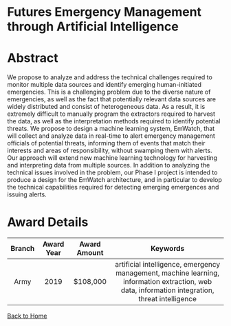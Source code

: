 
Futures Emergency Management through Artificial Intelligence
============================================================

# Abstract


We propose to analyze and address the technical challenges required to monitor multiple data sources and identify emerging human-initiated emergencies. This is a challenging problem due to the diverse nature of emergencies, as well as the fact that potentially relevant data sources are widely distributed and consist of heterogeneous data. As a result, it is extremely difficult to manually program the extractors required to harvest the data, as well as the interpretation methods required to identify potential threats. We propose to design a machine learning system, EmWatch, that will collect and analyze data in real-time to alert emergency management officials of potential threats, informing them of events that match their interests and areas of responsibility, without swamping them with alerts. Our approach will extend new machine learning technology for harvesting and interpreting data from multiple sources. In addition to analyzing the technical issues involved in the problem, our Phase I project is intended to produce a design for the EmWatch architecture, and in particular to develop the technical capabilities required for detecting emerging emergences and issuing alerts.  

# Award Details

|Branch|Award Year|Award Amount|Keywords|
| :---: | :---: | :---: | :---: |
|Army|2019|$108,000|artificial intelligence, emergency management, machine learning, information extraction, web data, information integration, threat intelligence|
  
  


[Back to Home](https://github.com/chrischow/dod_sbir_awards#1037)